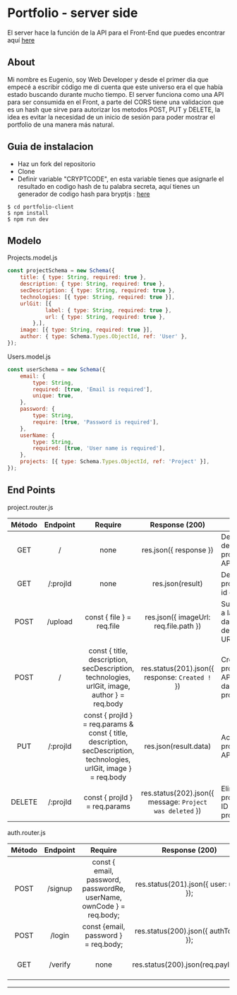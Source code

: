 # Portfolio - server side

El server hace la función de la API para el Front-End que puedes encontrar aquí [here](https://github.com/eoGimenez/portfolio-client)

## About

Mi nombre es Eugenio, soy Web Developer y desde el primer dia que empecé a escribir código me di cuenta que este universo era el que había estado buscando durante mucho tiempo.
El server funciona como una API para ser consumida en el Front, a parte del CORS tiene una validacion que es un hash que sirve para autorizar los metodos POST, PUT y DELETE, la idea es evitar la necesidad de un inicio de sesión para poder mostrar el portfolio de una manera más natural.


## Guia de instalacion

- Haz un fork del repositorio
- Clone 
- Definir variable "CRYPTCODE", en esta variable tienes que asignarle el resultado en codigo hash de tu palabra secreta,
aquí tienes un generador de codigo hash para bryptjs : [here](https://bcrypt-generator.com/)

```shell
$ cd portfolio-client
$ npm install
$ npm run dev
```

## Modelo

Projects.model.js

```js
const projectSchema = new Schema({
	title: { type: String, required: true },
	description: { type: String, required: true },
	secDescription: { type: String, required: true },
	technologies: [{ type: String, required: true }],
	urlGit: [{
			label: { type: String, required: true },
			url: { type: String, required: true },
		},],
	image: [{ type: String, required: true }],
	author: { type: Schema.Types.ObjectId, ref: 'User' },
});
```

Users.model.js

```js
const userSchema = new Schema({
	email: {
		type: String,
		required: [true, 'Email is required'],
		unique: true,
	},
	password: {
		type: String,
		require: [true, 'Password is required'],
	},
	userName: {
		type: String,
		required: [true, 'User name is required'],
	},
	projects: [{ type: Schema.Types.ObjectId, ref: 'Project' }],
});
```

## End Points

project.router.js

| Método | Endpoint | Require  | Response (200)  | Action  |
| :----: | :--------------: | :-------------------: |:-----------------: | --------------------------- |
| GET | / | none | res.json({ response }) | Devuelve la lista de los proyectos en la API. |
| GET | /:projId | none | res.json(result) | Devuelve el proyecto con el id en el param. |
| POST | /upload | const { file } = req.file | res.json({ imageUrl: req.file.path }) | Sube la imagen a la base de datos y devuelve la URL. |
| POST | / | const { title, description, secDescription, technologies, urlGit, image, author } = req.body | res.status(201).json({ response: `Created !` }) | Crea un nuevo proyecto en la API con los datos proporcionados. | 
| PUT | /:projId | const { projId } = req.params & const { title, description, secDescription, technologies, urlGit, image } = req.body | res.json(result.data) | Actualiza un proyecto en la API. |
| DELETE | /:projId | const { projId } = req.params | res.status(202).json({ message: `Project was deleted` }) | Elimina el proyecto con la ID proporcionada. 


auth.router.js

| Método | Endpoint | Require  | Response (200)  | Action  |
| :----: | :--------------: | :-------------------: |:-----------------: | --------------------------- |
| POST | /signup | const { email, password, passwordRe, userName, ownCode } = req.body; | res.status(201).json({ user: user }); | Registra un nuevo usuario en la DB. |
| POST | /login | const {email, password } = req.body; | res.status(200).json({ authToken }); | Devuelve el JWT al cliente |
| GET |  /verify | none | res.status(200).json(req.payload); | Autentifica si el JWT es valido |
---
